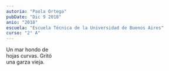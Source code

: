 ```yaml
---
autoria: "Paola Ortega"
pubDate: "Dic 9 2018"
anio: "2018"
escuela: "Escuela Técnica de la Universidad de Buenos Aires"
curso: "2° A"
---
```

Un mar hondo de\
hojas curvas. Gritó\
una garza vieja.